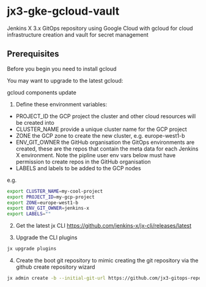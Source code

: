 # jx3-gke-gcloud-vault
Jenkins X 3.x GitOps repository using Google Cloud with gcloud for cloud infrastructure creation and vault for secret management

## Prerequisites

Before you begin you need to install gcloud

You may want to upgrade to the latest gcloud:

gcloud components update

1. Define these environment variables:

- PROJECT_ID the GCP project the cluster and other cloud resources will be created into
- CLUSTER_NAME provide a unique cluster name for the GCP project
- ZONE the GCP zone to create the new cluster, e.g. europe-west1-b
- ENV_GIT_OWNER the GitHub organisation the GitOps environments are created, these are the repos that contain the meta data for each Jenkins X environment. Note the pipline user env vars below must have permission to create repos in the GitHub organisation
- LABELS and labels to be added to the GCP nodes

e.g.

```bash
export CLUSTER_NAME=my-cool-project
export PROJECT_ID=my-gcp-project
export ZONE=europe-west1-b
export ENV_GIT_OWNER=jenkins-x
export LABELS=""
```

2. Get the latest jx CLI https://github.com/jenkins-x/jx-cli/releases/latest


3. Upgrade the CLI plugins

```bash
jx upgrade plugins
```

4. Create the boot git repository to mimic creating the git repository via the github create repository wizard

```bash
jx admin create -b --initial-git-url https://github.com/jx3-gitops-repositories/jx3-gke-gcloud-gsm --env dev --env-git-owner=$GH_OWNER --repo env-$CLUSTER_NAME-dev --no-operator
```